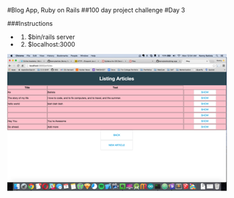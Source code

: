 #Blog App, Ruby on Rails
##100 day project challenge
#Day 3


###Instructions
- 1) $bin/rails server
- 2) $localhost:3000


![screenshot](https://github.com/kennybatista/blog-app/blob/master/screenshot.png)
